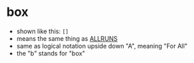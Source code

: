 # box

- shown like this: `[]`
- means the same thing as [ALLRUNS](../pages/ALLRUNS.md)
- same as logical notation upside down "A", meaning "For All"
- the "b" stands for "box"

